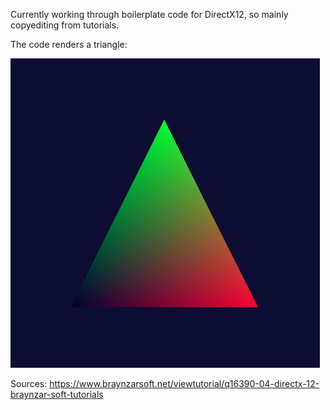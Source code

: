 Currently working through boilerplate code for DirectX12, so mainly copyediting from tutorials.

The code renders a triangle:

![alt text](https://github.com/celyk/DX12/blob/master/doc/triangle.JPG?raw=true)


Sources:
https://www.braynzarsoft.net/viewtutorial/q16390-04-directx-12-braynzar-soft-tutorials

